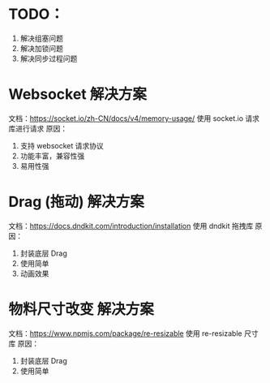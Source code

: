 # TODO：
 1. 解决组塞问题
 2. 解决加锁问题
 3. 解决同步过程问题

# Websocket 解决方案

文档：https://socket.io/zh-CN/docs/v4/memory-usage/
使用 socket.io 请求库进行请求
原因：

1. 支持 websocket 请求协议
2. 功能丰富，兼容性强
3. 易用性强

# Drag (拖动) 解决方案

文档：https://docs.dndkit.com/introduction/installation
使用 dndkit 拖拽库
原因：

1. 封装底层 Drag
2. 使用简单
3. 动画效果

# 物料尺寸改变 解决方案
文档：https://www.npmjs.com/package/re-resizable
使用 re-resizable 尺寸库
原因：

1. 封装底层 Drag
2. 使用简单